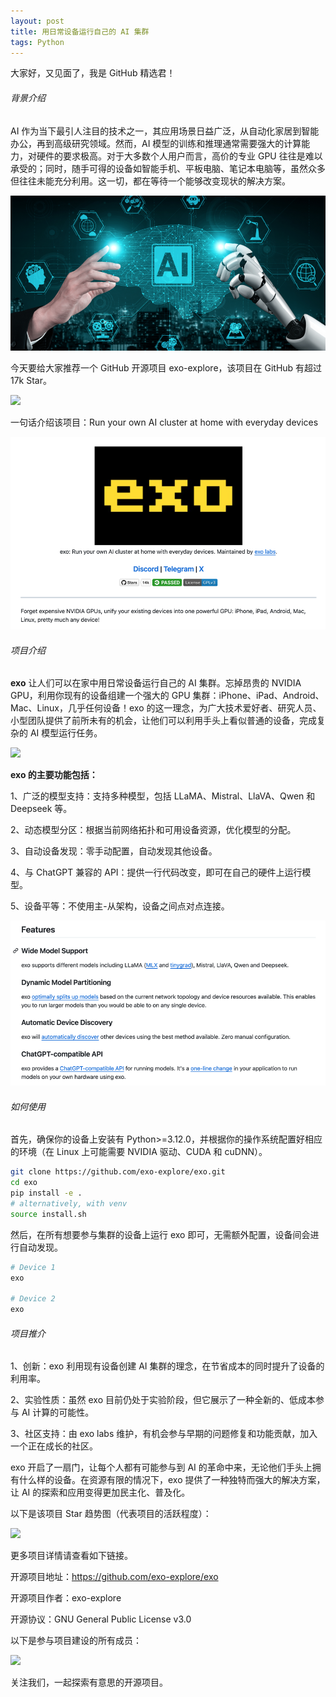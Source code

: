 ```yaml
---
layout: post
title: 用日常设备运行自己的 AI 集群
tags: Python
---
```


大家好，又见面了，我是 GitHub 精选君！

###### 背景介绍

AI 作为当下最引人注目的技术之一，其应用场景日益广泛，从自动化家居到智能办公，再到高级研究领域。然而，AI 模型的训练和推理通常需要强大的计算能力，对硬件的要求极高。对于大多数个人用户而言，高价的专业 GPU 往往是难以承受的；同时，随手可得的设备如智能手机、平板电脑、笔记本电脑等，虽然众多但往往未能充分利用。这一切，都在等待一个能够改变现状的解决方案。

![](https://raw.githubusercontent.com/ZhuPeng/pic/master/images/compress_image-20241207223337261.png)

今天要给大家推荐一个 GitHub 开源项目 exo-explore，该项目在 GitHub 有超过 17k Star。

![](https://stats.deeptrain.net/repo/exo-explore/exo/?theme=light)

一句话介绍该项目：Run your own AI cluster at home with everyday devices

![](https://raw.githubusercontent.com/ZhuPeng/pic/master/images/compress_image-20241113233759131.png)


###### 项目介绍

**exo** 让人们可以在家中用日常设备运行自己的 AI 集群。忘掉昂贵的 NVIDIA GPU，利用你现有的设备组建一个强大的 GPU 集群：iPhone、iPad、Android、Mac、Linux，几乎任何设备！exo 的这一理念，为广大技术爱好者、研究人员、小型团队提供了前所未有的机会，让他们可以利用手头上看似普通的设备，完成复杂的 AI 模型运行任务。

![](https://github.com/exo-explore/exo/raw/main/docs/exo-screenshot.png)

**exo 的主要功能包括：**

1、广泛的模型支持：支持多种模型，包括 LLaMA、Mistral、LlaVA、Qwen 和 Deepseek 等。

2、动态模型分区：根据当前网络拓扑和可用设备资源，优化模型的分配。

3、自动设备发现：零手动配置，自动发现其他设备。

4、与 ChatGPT 兼容的 API：提供一行代码改变，即可在自己的硬件上运行模型。

5、设备平等：不使用主-从架构，设备之间点对点连接。

![](https://raw.githubusercontent.com/ZhuPeng/pic/master/images/compress_image-20241113233920470.png)

###### 如何使用

首先，确保你的设备上安装有 Python>=3.12.0，并根据你的操作系统配置好相应的环境（在 Linux 上可能需要 NVIDIA 驱动、CUDA 和 cuDNN）。

```sh
git clone https://github.com/exo-explore/exo.git
cd exo
pip install -e .
# alternatively, with venv
source install.sh
```

然后，在所有想要参与集群的设备上运行 exo 即可，无需额外配置，设备间会进行自动发现。

```sh
# Device 1
exo

# Device 2
exo
```

###### 项目推介

1、创新：exo 利用现有设备创建 AI 集群的理念，在节省成本的同时提升了设备的利用率。

2、实验性质：虽然 exo 目前仍处于实验阶段，但它展示了一种全新的、低成本参与 AI 计算的可能性。

3、社区支持：由 exo labs 维护，有机会参与早期的问题修复和功能贡献，加入一个正在成长的社区。

exo 开启了一扇门，让每个人都有可能参与到 AI 的革命中来，无论他们手头上拥有什么样的设备。在资源有限的情况下，exo 提供了一种独特而强大的解决方案，让 AI 的探索和应用变得更加民主化、普及化。

以下是该项目 Star 趋势图（代表项目的活跃程度）：

![](https://api.star-history.com/svg?repos=exo-explore/exo&type=Timeline)

更多项目详情请查看如下链接。

开源项目地址：https://github.com/exo-explore/exo 

开源项目作者：exo-explore

开源协议：GNU General Public License v3.0

以下是参与项目建设的所有成员：

![](https://contrib.rocks/image?repo=exo-explore/exo)

关注我们，一起探索有意思的开源项目。

